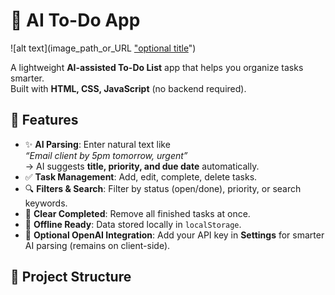# 📝 AI To-Do App
![alt text](image_path_or_URL ["optional title](https://github.com/amansaroj9616/AI-To-Do-List-App/blob/e6f1bee3016252744952169d55d062c78f0d41c8/Screenshot%202025-08-24%20110452.png)")


A lightweight **AI-assisted To-Do List** app that helps you organize tasks smarter.  
Built with **HTML, CSS, JavaScript** (no backend required).  

## 🚀 Features
- ✨ **AI Parsing**: Enter natural text like  
  *“Email client by 5pm tomorrow, urgent”*  
  → AI suggests **title, priority, and due date** automatically.
- ✅ **Task Management**: Add, edit, complete, delete tasks.
- 🔍 **Filters & Search**: Filter by status (open/done), priority, or search keywords.
- 🧹 **Clear Completed**: Remove all finished tasks at once.
- 💾 **Offline Ready**: Data stored locally in `localStorage`.
- 🔑 **Optional OpenAI Integration**: Add your API key in **Settings** for smarter AI parsing (remains on client-side).

## 📂 Project Structure
